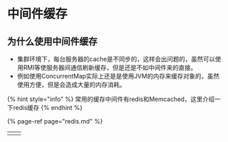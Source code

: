 # 中间件缓存

## 为什么使用中间件缓存

* 集群环境下，每台服务器的cache是不同步的，这样会出问题的，虽然可以使用RMI等使服务器间通信刷新缓存，但是还是不如中间件来的直接。
* 例如使用ConcurrentMap实际上还是是使用JVM的内存来缓存对象的，虽然使用方便，但是会造成大量的内存消耗。

{% hint style="info" %}
常用的缓存中间件有redis和Memcached，这里介绍一下redis缓存
{% endhint %}

{% page-ref page="redis.md" %}



>

|  |  |
| :--- | :--- |
|  |  |

